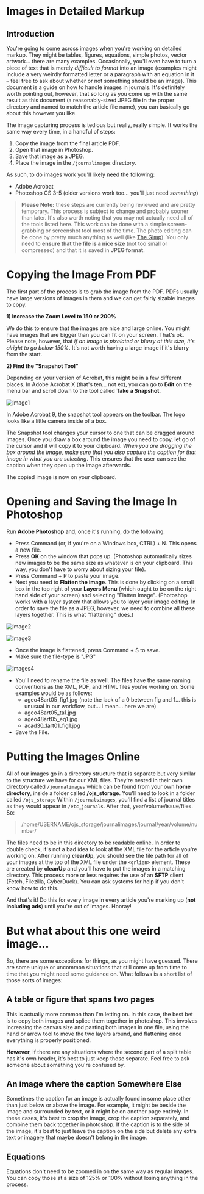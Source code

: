 # Images in Detailed Markup

## Introduction

You're going to come across images when you're working on detailed markup. They might be tables, figures, equations, simple photos, vector artwork... there are many examples. Occasionally, you'll even have to turn a piece of text that is merely *difficult to format* into an image (examples might include a very weirdly formatted letter or a paragraph with an equation in it – feel free to ask about whether or not something should be an image). This document is a guide on how to handle images in journals. It's definitely worth pointing out, however, that so long as you come up with the same result as this document (a reasonably-sized JPEG file in the proper directory and named to match the article file name), you can basically go about this however you like. 

The image capturing process is tedious but really, really simple. It works the same way every time, in a handful of steps:

1. Copy the image from the final article PDF.
2. Open that image in Photoshop.
3. Save that image as a JPEG.
4. Place the image in the ``/journalimages`` directory.  

As such, to do images work you'll likely need the following: 

- Adobe Acrobat
- Photoshop CS 3-5 (older versions work too... you'll just need *something*)

> **Please Note:** these steps are currently being reviewed and are pretty temporary. This process is subject to change and probably sooner than later. It's also worth noting that you may not actually need all of the tools listed here. This work can be done with a simple screen-grabbing or screenshot tool most of the time. The photo editing can be done by pretty much anything as well (like [The Gimp](http://www.gimp.org/)). You only need to **ensure that the file is a nice size** (not too small or compressed) and that it is saved in **JPEG format**. 

# Copying the Image From PDF

The first part of the process is to grab the image from the PDF. PDFs usually have large versions of images in them and we can get fairly sizable images to copy.

**1) Increase the Zoom Level to 150 or 200%**

We do this to ensure that the images are nice and large online. You might have images that are bigger than you can fit on your screen. That's ok. Please note, however, that *if an image is pixelated or blurry at this size, it's alright to go below 150%*. It's not worth having a large image if it's blurry from the start. 

**2) Find the "Snapshot Tool"**

Depending on your version of Acrobat, this might be in a few different places. In Adobe Acrobat X (that's ten... not ex), you can go to **Edit** on the menu bar and scroll down to the tool called **Take a Snapshot**. 

![image1](https://github.com/unb-libraries/journals-docs/blob/master/images/images1.png?raw=true)

In Adobe Acrobat 9, the snapshot tool appears on the toolbar. The logo looks like a little camera inside of a box. 

The Snapshot tool changes your cursor to one that can be dragged around images. Once you draw a box around the image you need to copy, let go of the cursor and it will copy it to your clipboard. *When you are dragging the box around the image, make sure that you also capture the caption for that image in what you are selecting*. This ensures that the user can see the caption when they open up the image afterwards. 

The copied image is now on your clipboard.

# Opening and Saving the Image In Photoshop

Run **Adobe Photoshop** and, once it's running, do the following. 

- Press Command (or, if you're on a Windows box, CTRL) + N. This opens a new file. 
- Press **OK** on the window that pops up. (Photoshop automatically sizes new images to be the same size as whatever is on your clipboard. This way, you don't have to worry about sizing your file). 
- Press Command + P to paste your image. 
- Next you need to **Flatten the image**. This is done by clicking on a small box in the top right of your **Layers Menu** (which ought to be on the right hand side of your screen) and selecting "Flatten Image". (Photoshop works with a layer system that allows you to layer your image editing. In order to save the file as a JPEG, however, we need to combine all these layers together. This is what "flattening" does.) 

![image2](https://github.com/unb-libraries/journals-docs/blob/master/images/images2.png?raw=true)

![image3](https://github.com/unb-libraries/journals-docs/blob/master/images/images3.png?raw=true)

- Once the image is flattened, press Command + S to save. 
- Make sure the file-type is "JPG"

![images4](https://github.com/unb-libraries/journals-docs/blob/master/images/images4.png?raw=true)

- You'll need to rename the file as well. The files have the same naming conventions as the XML, PDF, and HTML files you're working on. Some examples would be as follows:
    - ageo48art05_fig1.jpg (note the lack of a 0 between fig and 1... this is unusual in our workflow, but... I mean... here we are)
    - ageo48art05_ta1.jpg
    - ageo48art05_eq1.jpg
    - acad30_1art01_fig1.jpg
- Save the File. 

# Putting the Images Online

All of our images go in a directory structure that is separate but very similar to the structure we have for our XML files. They're nested in their own directory called ``/journalimages`` which can be found from your own **home directory**, inside a folder called **/ojs_storage**. You'll need to look in a folder called ``/ojs_storage`` Within ``/journalsimages``, you'll find a list of journal titles as they would appear in ``/etc_journals``. After that, year/volume/issue/files. So:

> /home/USERNAME/ojs_storage/journalimages/journal/year/volume/number/

The files need to be in this directory to be readable online. In order to double check, it's not a bad idea to look at the XML file for the article you're working on. After running **cleanUp**, you should see the file path for all of your images at the top of the XML file under the ``<grlien>`` element. These are created by **cleanUp** and you'll have to put the images in a matching directory. This process more or less requires the use of an **SFTP** client (Fetch, Filezilla, CyberDuck). You can ask systems for help if you don't know how to do this. 

And that's it! Do this for every image in every article you're marking up (**not including ads**) until you're out of images. Hooray!

# But what about this one weird image...

So, there are some exceptions for things, as you might have guessed. There are some unique or uncommon situations that still come up from time to time that you might need some guidance on. What follows is a short list of those sorts of images:

## A table or figure that spans two pages

This is actually more common than I'm letting on. In this case, the best bet is to copy both images and splice them together in photoshop. This involves increasing the canvas size and pasting both images in one file, using the hand or arrow tool to move the two layers around, and flattening once everything is properly positioned. 

**However**, if there are any situations where the second part of a split table has it's own header, it's best to just keep those separate. Feel free to ask someone about something you're confused by. 

## An image where the caption Somewhere Else

Sometimes the caption for an image is actually found in some place other than just below or above the image. For example, it might be beside the image and surrounded by text, or it might be on another page entirely. In these cases, it's best to crop the image, crop the caption separately, and combine them back together in photoshop. If the caption is to the side of the image, it's best to just leave the caption on the side but delete any extra text or imagery that maybe doesn't belong in the image. 

## Equations

Equations don't need to be zoomed in on the same way as regular images. You can copy those at a size of 125% or 100% without losing anything in the process. 